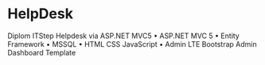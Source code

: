 # HelpDesk
Diplom ITStep Helpdesk via ASP.NET MVC5 
•	ASP.NET MVC 5
•	Entity Framework
•	MSSQL
•	HTML CSS JavaScript
•	Admin LTE Bootstrap Admin Dashboard Template
